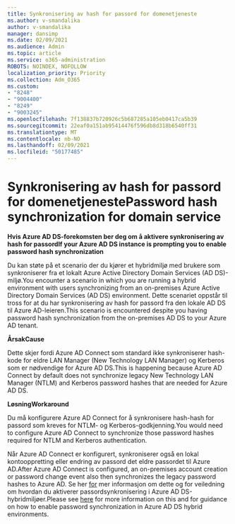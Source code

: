 ```yaml
---
title: Synkronisering av hash for passord for domenetjeneste
ms.author: v-smandalika
author: v-smandalika
manager: dansimp
ms.date: 02/09/2021
ms.audience: Admin
ms.topic: article
ms.service: o365-administration
ROBOTS: NOINDEX, NOFOLLOW
localization_priority: Priority
ms.collection: Adm_O365
ms.custom:
- "8248"
- "9004400"
- "8249"
- "9003245"
ms.openlocfilehash: 7f138837b720926c5b687285a105eb0417ca5b39
ms.sourcegitcommit: 22eaf0a151ab95414476f596db8d318b6540ff31
ms.translationtype: MT
ms.contentlocale: nb-NO
ms.lasthandoff: 02/09/2021
ms.locfileid: "50177485"
---
```

# <a name="password-hash-synchronization-for-domain-service"></a><span data-ttu-id="0ccb3-102">Synkronisering av hash for passord for domenetjeneste</span><span class="sxs-lookup"><span data-stu-id="0ccb3-102">Password hash synchronization for domain service</span></span>

<span data-ttu-id="0ccb3-103">**Hvis Azure AD DS-forekomsten ber deg om å aktivere synkronisering av hash for passord**</span><span class="sxs-lookup"><span data-stu-id="0ccb3-103">**If your Azure AD DS instance is prompting you to enable password hash synchronization**</span></span>

<span data-ttu-id="0ccb3-104">Du kan støte på et scenario der du kjører et hybridmiljø med brukere som synkroniserer fra et lokalt Azure Active Directory Domain Services (AD DS)-miljø.</span><span class="sxs-lookup"><span data-stu-id="0ccb3-104">You encounter a scenario in which you are running a hybrid environment with users synchronizing from an on-premises Azure Active Directory Domain Services (AD DS) environment.</span></span> <span data-ttu-id="0ccb3-105">Dette scenariet oppstår til tross for at du har synkronisering av hash for passord fra den lokale AD DS til Azure AD-leieren.</span><span class="sxs-lookup"><span data-stu-id="0ccb3-105">This scenario is encountered despite you having password hash synchronization from the on-premises AD DS to your Azure AD tenant.</span></span>

<span data-ttu-id="0ccb3-106">**Årsak**</span><span class="sxs-lookup"><span data-stu-id="0ccb3-106">**Cause**</span></span>

<span data-ttu-id="0ccb3-107">Dette skjer fordi Azure AD Connect som standard ikke synkroniserer hash-kode for eldre LAN Manager (New Technology LAN Manager) og Kerberos som er nødvendige for Azure AD DS.</span><span class="sxs-lookup"><span data-stu-id="0ccb3-107">This is happening because Azure AD Connect by default does not synchronize legacy New Technology LAN Manager (NTLM) and Kerberos password hashes that are needed for Azure AD DS.</span></span>

<span data-ttu-id="0ccb3-108">**Løsning**</span><span class="sxs-lookup"><span data-stu-id="0ccb3-108">**Workaround**</span></span> 

<span data-ttu-id="0ccb3-109">Du må konfigurere Azure AD Connect for å synkronisere hash-hash for passord som kreves for NTLM- og Kerberos-godkjenning.</span><span class="sxs-lookup"><span data-stu-id="0ccb3-109">You would need to configure Azure AD Connect to synchronize those password hashes required for NTLM and Kerberos authentication.</span></span>

<span data-ttu-id="0ccb3-110">Når Azure AD Connect er konfigurert, synkroniserer også en lokal kontooppretting eller endring av passord det eldre passordet til Azure AD.</span><span class="sxs-lookup"><span data-stu-id="0ccb3-110">After Azure AD Connect is configured, an on-premises account creation or password change event also then synchronizes the legacy password hashes to Azure AD.</span></span> <span data-ttu-id="0ccb3-111">Se her [for](https://docs.microsoft.com/azure/active-directory-domain-services/tutorial-configure-password-hash-sync) mer informasjon om dette og for veiledning om hvordan du aktiverer passordsynkronisering i Azure AD DS-hybridmiljøer.</span><span class="sxs-lookup"><span data-stu-id="0ccb3-111">Please see [here](https://docs.microsoft.com/azure/active-directory-domain-services/tutorial-configure-password-hash-sync) for more information on this and for guidance on how to enable password synchronization in Azure AD DS hybrid environments.</span></span>